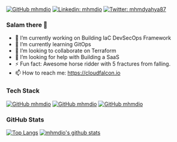 [![GitHub mhmdio](https://img.shields.io/badge/GitHub-100000?style=for-the-badge&logo=github&logoColor=white)](https://github.com/mhmdio)
[![Linkedin: mhmdio](https://img.shields.io/badge/LinkedIn-0077B5?style=for-the-badge&logo=linkedin&logoColor=white&link=https://www.linkedin.com/in/mhmdio/)](https://www.linkedin.com/in/mhmdio/)
[![Twitter: mhmdyahya87](https://img.shields.io/badge/Twitter-1DA1F2?style=for-the-badge&logo=twitter&logoColor=white)](https://twitter.com/mhmdyahya87)

### Salam there 👋

- 🔭 I’m currently working on Building IaC DevSecOps Framework
- 🌱 I’m currently learning GitOps
- 👯 I’m looking to collaborate on Terraform 
- 🤔 I’m looking for help with Building a SaaS
- ⚡ Fun fact: Awesome horse ridder with 5 fractures from falling.
- 📫 How to reach me: https://cloudfalcon.io

### Tech Stack
[![GitHub mhmdio](https://img.shields.io/badge/Amazon_AWS-FF9900?style=for-the-badge&logo=amazonaws&logoColor=white)](https://aws.amazon.com/)
[![GitHub mhmdio](https://img.shields.io/badge/Terraform-7B42BC?style=for-the-badge&logo=terraform&logoColor=white)](https://terraform.io)
[![GitHub mhmdio](https://img.shields.io/badge/Docker-2CA5E0?style=for-the-badge&logo=docker&logoColor=white)](https://docker.com/)

### GitHub Stats

[![Top Langs](https://github-readme-stats.vercel.app/api/top-langs/?username=mhmdio&layout=compact)](https://github.com/anuraghazra/github-readme-stats)
[![mhmdio's github stats](https://github-readme-stats.vercel.app/api?username=mhmdio&show_icons=true)](https://github.com/anuraghazra/github-readme-stats)
